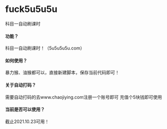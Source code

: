 # fuck5u5u5u
科目一自动刷课时

#### 功能？
科目一自动刷课时！（5u5u5u5u.com）

#### 如何使用？
暴力猴、油猴都可以，直接新建脚本，保存当前代码即可！

#### 关于自动打码？
需要自动打码的去www.chaojiying.com注册一个账号即可  充值个5块钱即可使用


#### 当前是否可以使用？
截止2021.10.23可用！
